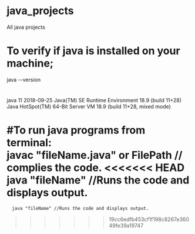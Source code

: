 # java_projects
All java projects
# To verify if java is installed on your machine;
 java --version
 #
java 11 2018-09-25
Java(TM) SE Runtime Environment 18.9 (build 11+28)
Java HotSpot(TM) 64-Bit Server VM 18.9 (build 11+28, mixed mode)
#
#To run java programs from terminal:
<br>
      javac "fileName.java" or FilePath // complies the code.
<<<<<<< HEAD
      java "fileName" //Runs the code and displays output.
=======
      java "fileName" //Runs the code and displays output. 
>>>>>>> 19cc6edfb453cf1f198c8267e36049fe39a19747
